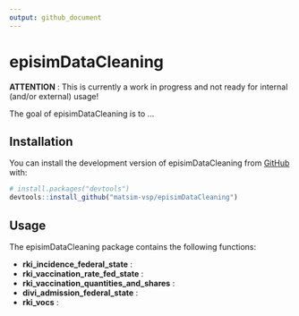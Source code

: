```yaml
---
output: github_document
---
```


<!-- README.md is generated from README.Rmd. Please edit that file -->



# episimDataCleaning

<!-- badges: start -->
<!-- badges: end -->

**ATTENTION** : This is currently a work in progress and not ready for internal (and/or external) usage!

The goal of episimDataCleaning is to ...

## Installation

You can install the development version of episimDataCleaning from [GitHub](https://github.com/) with:

``` r
# install.packages("devtools")
devtools::install_github("matsim-vsp/episimDataCleaning")
```

## Usage

The episimDataCleaning package contains the following functions:

- **rki_incidence_federal_state** : 
- **rki_vaccination_rate_fed_state** :
- **rki_vaccination_quantities_and_shares** :
- **divi_admission_federal_state** :
- **rki_vocs** : 

